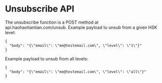 # Unsubscribe API

The unsubscribe function is a POST method at api.haohaotiantian.com/unsub.
Example payload to unsub from a given HSK level:
````
{
  "body": "{\"email\": \"me@testemail.com\", \"level\": \"1\"}"
}
````
Example payload to unsub from all levels:
````
{
  "body": "{\"email\": \"me@testemail.com\", \"level\": \"all\"}"
}
````

